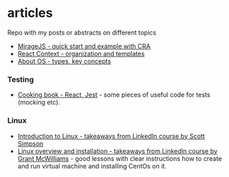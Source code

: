 # articles
Repo with my posts or abstracts on different topics  

- [MirageJS - quick start and example with CRA](https://github.com/Svetzayats/articles/blob/main/miragejs/miragejs_with_cra_quick_start.md) 
- [React Context - organization and templates](https://github.com/Svetzayats/articles/blob/main/react-context/react-context.md)
- [About OS - types, key concepts](https://github.com/Svetzayats/articles/blob/main/dev-ops/operation-system.md)

### Testing 
- [Cooking book - React, Jest](https://github.com/Svetzayats/articles/blob/main/testing-react/cooking-book.md) - some pieces of useful code for tests (mocking etc). 

### Linux 
- [Introduction to Linux - takeaways from LinkedIn course by Scott Simpson](https://github.com/Svetzayats/articles/blob/main/dev-ops/introduction-to-linux-by-scott-simpson.md)
- [Linux overview and installation - takeaways from LinkedIn course by Grant McWilliams](https://github.com/Svetzayats/articles/blob/main/dev-ops/introduction-to-linux-by-scott-simpson.md) - good lessons with clear instructions how to create and run virtual machine and installing CentOs on it. 

